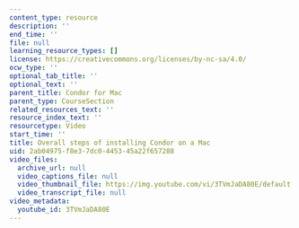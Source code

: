 ```yaml
---
content_type: resource
description: ''
end_time: ''
file: null
learning_resource_types: []
license: https://creativecommons.org/licenses/by-nc-sa/4.0/
ocw_type: ''
optional_tab_title: ''
optional_text: ''
parent_title: Condor for Mac
parent_type: CourseSection
related_resources_text: ''
resource_index_text: ''
resourcetype: Video
start_time: ''
title: Overall steps of installing Condor on a Mac
uid: 2ab04975-f8e3-7dc0-4453-45a22f657288
video_files:
  archive_url: null
  video_captions_file: null
  video_thumbnail_file: https://img.youtube.com/vi/3TVmJaDA80E/default.jpg
  video_transcript_file: null
video_metadata:
  youtube_id: 3TVmJaDA80E
---
```

